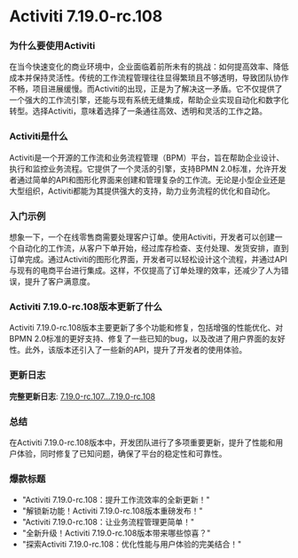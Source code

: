 # Activiti 7.19.0-rc.108
### 为什么要使用Activiti

在当今快速变化的商业环境中，企业面临着前所未有的挑战：如何提高效率、降低成本并保持灵活性。传统的工作流程管理往往显得繁琐且不够透明，导致团队协作不畅，项目进展缓慢。而Activiti的出现，正是为了解决这一矛盾。它不仅提供了一个强大的工作流引擎，还能与现有系统无缝集成，帮助企业实现自动化和数字化转型。选择Activiti，意味着选择了一条通往高效、透明和灵活的工作之路。

### Activiti是什么

Activiti是一个开源的工作流和业务流程管理（BPM）平台，旨在帮助企业设计、执行和监控业务流程。它提供了一个灵活的引擎，支持BPMN 2.0标准，允许开发者通过简单的API和图形化界面来创建和管理复杂的工作流。无论是小型企业还是大型组织，Activiti都能为其提供强大的支持，助力业务流程的优化和自动化。

### 入门示例

想象一下，一个在线零售商需要处理客户订单。使用Activiti，开发者可以创建一个自动化的工作流，从客户下单开始，经过库存检查、支付处理、发货安排，直到订单完成。通过Activiti的图形化界面，开发者可以轻松设计这个流程，并通过API与现有的电商平台进行集成。这样，不仅提高了订单处理的效率，还减少了人为错误，提升了客户满意度。

### Activiti 7.19.0-rc.108版本更新了什么

Activiti 7.19.0-rc.108版本主要更新了多个功能和修复，包括增强的性能优化、对BPMN 2.0标准的更好支持、修复了一些已知的bug，以及改进了用户界面的友好性。此外，该版本还引入了一些新的API，提升了开发者的使用体验。

### 更新日志

**完整更新日志**: [7.19.0-rc.107...7.19.0-rc.108](https://github.com/Activiti/Activiti/compare/7.19.0-rc.107...7.19.0-rc.108)

### 总结

在Activiti 7.19.0-rc.108版本中，开发团队进行了多项重要更新，提升了性能和用户体验，同时修复了已知问题，确保了平台的稳定性和可靠性。

### 爆款标题

- "Activiti 7.19.0-rc.108：提升工作流效率的全新更新！"
- "解锁新功能！Activiti 7.19.0-rc.108版本重磅发布！"
- "Activiti 7.19.0-rc.108：让业务流程管理更简单！"
- "全新升级！Activiti 7.19.0-rc.108版本带来哪些惊喜？"
- "探索Activiti 7.19.0-rc.108：优化性能与用户体验的完美结合！"